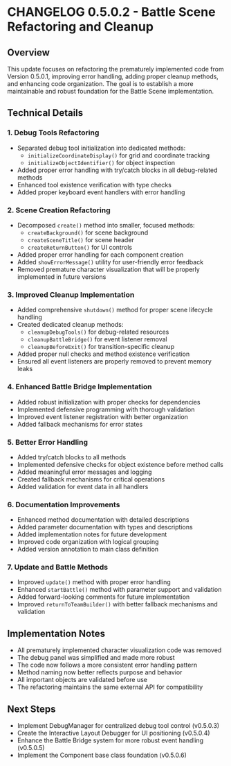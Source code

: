 # CHANGELOG 0.5.0.2 - Battle Scene Refactoring and Cleanup

## Overview
This update focuses on refactoring the prematurely implemented code from Version 0.5.0.1, improving error handling, adding proper cleanup methods, and enhancing code organization. The goal is to establish a more maintainable and robust foundation for the Battle Scene implementation.

## Technical Details

### 1. Debug Tools Refactoring
- Separated debug tool initialization into dedicated methods:
  - `initializeCoordinateDisplay()` for grid and coordinate tracking
  - `initializeObjectIdentifier()` for object inspection
- Added proper error handling with try/catch blocks in all debug-related methods
- Enhanced tool existence verification with type checks
- Added proper keyboard event handlers with error handling

### 2. Scene Creation Refactoring
- Decomposed `create()` method into smaller, focused methods:
  - `createBackground()` for scene background
  - `createSceneTitle()` for scene header
  - `createReturnButton()` for UI controls
- Added proper error handling for each component creation
- Added `showErrorMessage()` utility for user-friendly error feedback
- Removed premature character visualization that will be properly implemented in future versions

### 3. Improved Cleanup Implementation
- Added comprehensive `shutdown()` method for proper scene lifecycle handling
- Created dedicated cleanup methods:
  - `cleanupDebugTools()` for debug-related resources
  - `cleanupBattleBridge()` for event listener removal
  - `cleanupBeforeExit()` for transition-specific cleanup
- Added proper null checks and method existence verification
- Ensured all event listeners are properly removed to prevent memory leaks

### 4. Enhanced Battle Bridge Implementation
- Added robust initialization with proper checks for dependencies
- Implemented defensive programming with thorough validation
- Improved event listener registration with better organization
- Added fallback mechanisms for error states

### 5. Better Error Handling
- Added try/catch blocks to all methods
- Implemented defensive checks for object existence before method calls
- Added meaningful error messages and logging
- Created fallback mechanisms for critical operations
- Added validation for event data in all handlers

### 6. Documentation Improvements
- Enhanced method documentation with detailed descriptions
- Added parameter documentation with types and descriptions
- Added implementation notes for future development
- Improved code organization with logical grouping
- Added version annotation to main class definition

### 7. Update and Battle Methods
- Improved `update()` method with proper error handling
- Enhanced `startBattle()` method with parameter support and validation
- Added forward-looking comments for future implementation
- Improved `returnToTeamBuilder()` with better fallback mechanisms and validation

## Implementation Notes
- All prematurely implemented character visualization code was removed
- The debug panel was simplified and made more robust
- The code now follows a more consistent error handling pattern
- Method naming now better reflects purpose and behavior
- All important objects are validated before use
- The refactoring maintains the same external API for compatibility

## Next Steps
- Implement DebugManager for centralized debug tool control (v0.5.0.3)
- Create the Interactive Layout Debugger for UI positioning (v0.5.0.4)
- Enhance the Battle Bridge system for more robust event handling (v0.5.0.5)
- Implement the Component base class foundation (v0.5.0.6)